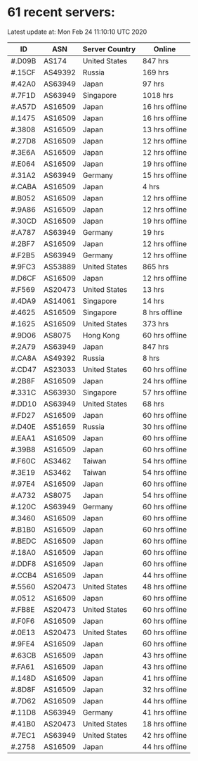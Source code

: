# 61 recent servers:

Latest update at: Mon Feb 24 11:10:10 UTC 2020

| ID | ASN | Server Country | Online |
| -- | --- | -------------- | ------ |
| #.D09B | AS174 | United States | 847 hrs |
| #.15CF | AS49392 | Russia | 169 hrs |
| #.42A0 | AS63949 | Japan | 97 hrs |
| #.7F1D | AS63949 | Singapore | 1018 hrs |
| #.A57D | AS16509 | Japan | 16 hrs offline |
| #.1475 | AS16509 | Japan | 16 hrs offline |
| #.3808 | AS16509 | Japan | 13 hrs offline |
| #.27D8 | AS16509 | Japan | 12 hrs offline |
| #.3E6A | AS16509 | Japan | 12 hrs offline |
| #.E064 | AS16509 | Japan | 19 hrs offline |
| #.31A2 | AS63949 | Germany | 15 hrs offline |
| #.CABA | AS16509 | Japan | 4 hrs |
| #.B052 | AS16509 | Japan | 12 hrs offline |
| #.9A86 | AS16509 | Japan | 12 hrs offline |
| #.30CD | AS16509 | Japan | 19 hrs offline |
| #.A787 | AS63949 | Germany | 19 hrs |
| #.2BF7 | AS16509 | Japan | 12 hrs offline |
| #.F2B5 | AS63949 | Germany | 12 hrs offline |
| #.9FC3 | AS53889 | United States | 865 hrs |
| #.D6CF | AS16509 | Japan | 12 hrs offline |
| #.F569 | AS20473 | United States | 13 hrs |
| #.4DA9 | AS14061 | Singapore | 14 hrs |
| #.4625 | AS16509 | Singapore | 8 hrs offline |
| #.1625 | AS16509 | United States | 373 hrs |
| #.9D06 | AS8075 | Hong Kong | 60 hrs offline |
| #.2A79 | AS63949 | Japan | 847 hrs |
| #.CA8A | AS49392 | Russia | 8 hrs |
| #.CD47 | AS23033 | United States | 60 hrs offline |
| #.2B8F | AS16509 | Japan | 24 hrs offline |
| #.331C | AS63930 | Singapore | 57 hrs offline |
| #.DD10 | AS63949 | United States | 68 hrs |
| #.FD27 | AS16509 | Japan | 60 hrs offline |
| #.D40E | AS51659 | Russia | 30 hrs offline |
| #.EAA1 | AS16509 | Japan | 60 hrs offline |
| #.39B8 | AS16509 | Japan | 60 hrs offline |
| #.F60C | AS3462 | Taiwan | 54 hrs offline |
| #.3E19 | AS3462 | Taiwan | 54 hrs offline |
| #.97E4 | AS16509 | Japan | 60 hrs offline |
| #.A732 | AS8075 | Japan | 54 hrs offline |
| #.120C | AS63949 | Germany | 60 hrs offline |
| #.3460 | AS16509 | Japan | 60 hrs offline |
| #.B1B0 | AS16509 | Japan | 60 hrs offline |
| #.BEDC | AS16509 | Japan | 60 hrs offline |
| #.18A0 | AS16509 | Japan | 60 hrs offline |
| #.DDF8 | AS16509 | Japan | 60 hrs offline |
| #.CCB4 | AS16509 | Japan | 44 hrs offline |
| #.5560 | AS20473 | United States | 48 hrs offline |
| #.0512 | AS16509 | Japan | 60 hrs offline |
| #.FB8E | AS20473 | United States | 60 hrs offline |
| #.F0F6 | AS16509 | Japan | 60 hrs offline |
| #.0E13 | AS20473 | United States | 60 hrs offline |
| #.9FE4 | AS16509 | Japan | 60 hrs offline |
| #.63CB | AS16509 | Japan | 43 hrs offline |
| #.FA61 | AS16509 | Japan | 43 hrs offline |
| #.148D | AS16509 | Japan | 41 hrs offline |
| #.8D8F | AS16509 | Japan | 32 hrs offline |
| #.7D62 | AS16509 | Japan | 44 hrs offline |
| #.11D8 | AS63949 | Germany | 41 hrs offline |
| #.41B0 | AS20473 | United States | 18 hrs offline |
| #.7EC1 | AS63949 | United States | 42 hrs offline |
| #.2758 | AS16509 | Japan | 44 hrs offline |

